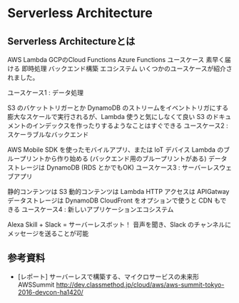 # Serverless Architecture

## Serverless Architectureとは

AWS Lambda
GCPのCloud Functions
Azure Functions
ユースケース
素早く届ける
即時処理
バックエンド構築
エコシステム
いくつかのユースケースが紹介されました。

ユースケース1 : データ処理

S3 のバケットトリガーとか DynamoDB のストリームをイベントトリガにする
膨大なスケールで実行されるが、Lambda 使うと気にしなくて良い
S3 のドキュメントのインデックスを作ったりするようなことはすぐできる
ユースケース2 : スケーラブルなバックエンド

AWS Mobile SDK を使ったモバイルアプリ、または IoT デバイス
Lambda のブループリントから作り始める (バックエンド用のブループリントがある)
データストレージは DynamoDB (RDS とかでもOK)
ユースケース3 : サーバーレスウェブアプリ

静的コンテンツは S3
動的コンテンツは Lambda
HTTP アクセスは APIGatway
データストレージは DynamoDB
CloudFront をオプションで使うと CDN もできる
ユースケース4 : 新しいアプリケーションエコシステム

Alexa Skill + Slack = サーバーレスボット！
音声を聞き、Slack のチャンネルにメッセージを送ることが可能

## 参考資料

* [レポート] サーバーレスで構築する、マイクロサービスの未来形 AWSSummit http://dev.classmethod.jp/cloud/aws/aws-summit-tokyo-2016-devcon-ha1420/
